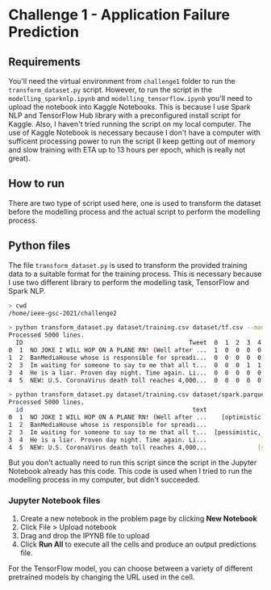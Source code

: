 # Challenge 1 - Application Failure Prediction

## Requirements

You'll need the virtual environment from `challenge1` folder to run the `transform_dataset.py` script. However, to run the script in the `modelling_sparknlp.ipynb` and `modelling_tensorflow.ipynb` you'll need to upload the notebook into Kaggle Notebooks. This is because I use Spark NLP and TensorFlow Hub library with a preconfigured install script for Kaggle. Also, I haven't tried running the script on my local computer. The use of Kaggle Notebook is necessary because I don't have a computer with sufficent processing power to run the script (I keep getting out of memory and slow training with ETA up to 13 hours per epoch, which is really not great).

## How to run

There are two type of script used here, one is used to transform the dataset before the modelling process and the actual script to perform the modelling process.

## Python files

The file `transform_dataset.py` is used to transform the provided training data to a suitable format for the training process. This is necessary because I use two different library to perform the modelling task, TensorFlow and Spark NLP.

```bash
> cwd
/home/ieee-gsc-2021/challenge2

> python transform_dataset.py dataset/training.csv dataset/tf.csv --mode tensorflow
Processed 5000 lines.
  ID                                              Tweet  0  1  2  3  4  5  6  7  8  9  10
0  1  NO JOKE I WILL HOP ON A PLANE RN! (Well after ...  1  0  0  0  0  0  0  0  0  0   1
1  2  BanMediaHouse whose is responsible for spreadi...  0  0  0  0  0  0  1  0  0  0   0
2  3  Im waiting for someone to say to me that all t...  0  0  0  1  1  0  0  0  0  0   0
3  4  He is a liar. Proven day night. Time again. Li...  0  0  0  0  0  0  1  0  0  0   0
4  5  NEW: U.S. CoronaVirus death toll reaches 4,000...  0  0  0  0  0  0  0  0  1  0   0

> python transform_dataset.py dataset/training.csv dataset/spark.parquet --mode sparknlp
Processed 5000 lines.
  id                                               text                  labels
0  1  NO JOKE I WILL HOP ON A PLANE RN! (Well after ...    [optimistic, joking]
1  2  BanMediaHouse whose is responsible for spreadi...               [annoyed]
2  3  Im waiting for someone to say to me that all t...  [pessimistic, anxious]
3  4  He is a liar. Proven day night. Time again. Li...               [annoyed]
4  5  NEW: U.S. CoronaVirus death toll reaches 4,000...              [surprise]
```

But you don't actually need to run this script since the script in the Jupyter Notebook already has this code. This code is used when I tried to run the modelling process in my computer, but didn't succeeded.

### Jupyter Notebook files

1. Create a new notebook in the problem page by clicking **New Notebook**
2. Click File > Upload notebook
3. Drag and drop the IPYNB file to upload
4. Click **Run All** to execute all the cells and produce an output predictions file.

For the TensorFlow model, you can choose between a variety of different pretrained models by changing the URL used in the cell.
